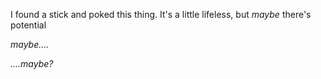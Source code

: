 I found a stick and poked this thing.
It's a little lifeless, but *_maybe_* there's potential




_maybe...._




_....maybe?_

